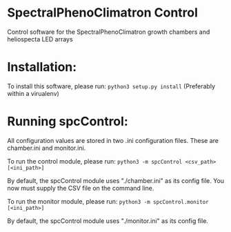 SpectralPhenoClimatron Control
========

Control software for the SpectralPhenoClimatron growth chambers and heliospecta LED arrays

Installation:
============

To install this software, please run:
```python3 setup.py install```
(Preferably within a virualenv)

Running spcControl:
=================

All configuration values are stored in two .ini configuration files. These are
chamber.ini and monitor.ini.

To run the control module, please run:
```python3 -m spcControl <csv_path> [<ini_path>]```

By default, the spcControl module uses "./chamber.ini" as its config file.
You now must supply the CSV file on the command line.

To run the monitor module, please run:
```python3 -m spcControl.monitor [<ini_path>]```

By default, the spcControl module uses "./monitor.ini" as its config file.
